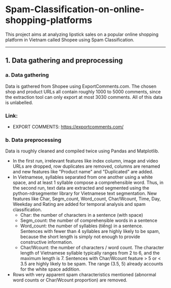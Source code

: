 # Spam-Classification-on-online-shopping-platforms

This project aims at analyzing lipstick sales on a popular online shopping platform in Vietnam called Shopee using Spam Classification.

---

## 1. Data gathering and preprocessing
### a. Data gathering
Data is gathered from Shopee using ExportComments.com. The chosen shop and product URLs all contain roughly 1000 to 5000 comments, since the extraction tool can only export at most 3030 comments. All of this data is unlabelled.
### Link:
- EXPORT COMMENTS:
  https://exportcomments.com/

### b. Data preprocessing
Data is roughly cleaned and compiled twice using Pandas and Matplotlib. 
- In the first run, irrelevant features like index column, image and video URLs are dropped, row duplicates are removed, columns are renamed and new features like "Product name" and "Duplicated" are added.
- In Vietnamese, syllables separated from one another using a white space, and at least 1 syllable compose a comprehensible word. Thus, in the second run, text data are extracted and segmented using the python-rdrsegmenter library for Vietnamese text segmentation. New features like Char, Segm_count, Word_count, Char/Wcount, Time, Day, Weekday and Rating are added for temporal analysis and spam classification.
  + Char: the number of characters in a sentence (with space)
  + Segm_count: the number of comprehensible words in a sentence
  + Word_count: the number of syllables (tiếng) in a sentence. Sentences with fewer than 4 syllables are highly likely to be spam, because the short length is simply not enough to provide constructive information.
  + Char/Wcount: the number of characters / word count. The character length of Vietnamese syllable typically ranges from 2 to 6, and the maximum length is 7. Sentences with Char/Wcount feature > 5 or < 3.5 are highly likely to be spam. The range (3.5, 5) already accounts for the white space addition.
- Rows with very apparent spam characteristics mentioned (abnormal word counts or Char/Wcount proportion) are removed.
